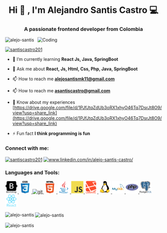 <h1 align="center">Hi 👋 , I'm Alejandro Santis Castro 💻</h1>
<h3 align="center">A passionate frontend developer from Colombia</h3>
<img align="right" alt="Coding" width="400" src="https://media2.giphy.com/media/qgQUggAC3Pfv687qPC/giphy.gif?cid=ecf05e47bu90dxauuug5zby1isl9olpq2qu0pelhe1d8zg6a&rid=giphy.gif&ct=g">

<p align="left"> <img src="https://komarev.com/ghpvc/?username=alejo-santis&label=Profile%20views&color=0e75b6&style=flat" alt="alejo-santis" /> </p>

<p align="left"> <a href="https://twitter.com/santiscastro201" target="blank"><img src="https://img.shields.io/twitter/follow/santiscastro201?logo=twitter&style=for-the-badge" alt="santiscastro201" /></a> </p>

- 🌱 I’m currently learning **React Js, Java, SpringBoot**

- 💬 Ask me about **React, Js, Html, Css, Php, Java, SpringBoot**

- 📫 How to reach me **alejosantismk11@gmail.com**

- 📫 How to reach me **asantiscastro@gmail.com**

- 📄 Know about my experiences [https://drive.google.com/file/d/1PJfJtqZdUb3oRX1xhyO46Tq7DsrJt8O9/view?usp=share_link](https://drive.google.com/file/d/1PJfJtqZdUb3oRX1xhyO46Tq7DsrJt8O9/view?usp=share_link)

- ⚡ Fun fact **I think programming is fun**

<h3 align="left">Connect with me:</h3>
<p align="left">
<a href="https://twitter.com/santiscastro201" target="blank"><img align="center" src="https://raw.githubusercontent.com/rahuldkjain/github-profile-readme-generator/master/src/images/icons/Social/twitter.svg" alt="santiscastro201" height="30" width="40" /></a>
<a href="https://linkedin.com/in/www.linkedin.com/in/alejo-santis-castro/" target="blank"><img align="center" src="https://raw.githubusercontent.com/rahuldkjain/github-profile-readme-generator/master/src/images/icons/Social/linked-in-alt.svg" alt="www.linkedin.com/in/alejo-santis-castro/" height="30" width="40" /></a>
</p>

<h3 align="left">Languages and Tools:</h3>
<p align="left"> <a href="https://getbootstrap.com" target="_blank" rel="noreferrer"> <img src="https://raw.githubusercontent.com/devicons/devicon/master/icons/bootstrap/bootstrap-plain-wordmark.svg" alt="bootstrap" width="40" height="40"/> </a> <a href="https://www.w3schools.com/css/" target="_blank" rel="noreferrer"> <img src="https://raw.githubusercontent.com/devicons/devicon/master/icons/css3/css3-original-wordmark.svg" alt="css3" width="40" height="40"/> </a> <a href="https://git-scm.com/" target="_blank" rel="noreferrer"> <img src="https://www.vectorlogo.zone/logos/git-scm/git-scm-icon.svg" alt="git" width="40" height="40"/> </a> <a href="https://www.w3.org/html/" target="_blank" rel="noreferrer"> <img src="https://raw.githubusercontent.com/devicons/devicon/master/icons/html5/html5-original-wordmark.svg" alt="html5" width="40" height="40"/> </a> <a href="https://www.java.com" target="_blank" rel="noreferrer"> <img src="https://raw.githubusercontent.com/devicons/devicon/master/icons/java/java-original.svg" alt="java" width="40" height="40"/> </a> <a href="https://developer.mozilla.org/en-US/docs/Web/JavaScript" target="_blank" rel="noreferrer"> <img src="https://raw.githubusercontent.com/devicons/devicon/master/icons/javascript/javascript-original.svg" alt="javascript" width="40" height="40"/> </a> <a href="https://laravel.com/" target="_blank" rel="noreferrer"> <img src="https://raw.githubusercontent.com/devicons/devicon/master/icons/laravel/laravel-plain-wordmark.svg" alt="laravel" width="40" height="40"/> </a> <a href="https://www.linux.org/" target="_blank" rel="noreferrer"> <img src="https://raw.githubusercontent.com/devicons/devicon/master/icons/linux/linux-original.svg" alt="linux" width="40" height="40"/> </a> <a href="https://www.mysql.com/" target="_blank" rel="noreferrer"> <img src="https://raw.githubusercontent.com/devicons/devicon/master/icons/mysql/mysql-original-wordmark.svg" alt="mysql" width="40" height="40"/> </a> <a href="https://www.php.net" target="_blank" rel="noreferrer"> <img src="https://raw.githubusercontent.com/devicons/devicon/master/icons/php/php-original.svg" alt="php" width="40" height="40"/> </a> <a href="https://www.postgresql.org" target="_blank" rel="noreferrer"> <img src="https://raw.githubusercontent.com/devicons/devicon/master/icons/postgresql/postgresql-original-wordmark.svg" alt="postgresql" width="40" height="40"/> </a> <a href="https://reactjs.org/" target="_blank" rel="noreferrer"> <img src="https://raw.githubusercontent.com/devicons/devicon/master/icons/react/react-original-wordmark.svg" alt="react" width="40" height="40"/> </a> </p>

<p><img align="left" src="https://github-readme-stats.vercel.app/api/top-langs?username=alejo-santis&show_icons=true&locale=en&layout=compact" alt="alejo-santis" /></p>

<p>&nbsp;<img align="center" src="https://github-readme-stats.vercel.app/api?username=alejo-santis&show_icons=true&locale=en" alt="alejo-santis" /></p>

<p><img align="center" src="https://github-readme-streak-stats.herokuapp.com/?user=alejo-santis&" alt="alejo-santis" /></p>

